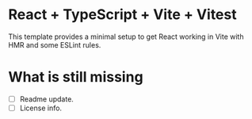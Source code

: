 # React + TypeScript + Vite + Vitest

This template provides a minimal setup to get React working in Vite with HMR and some ESLint rules.

# What is still missing

- [ ] Readme update.
- [ ] License info.
